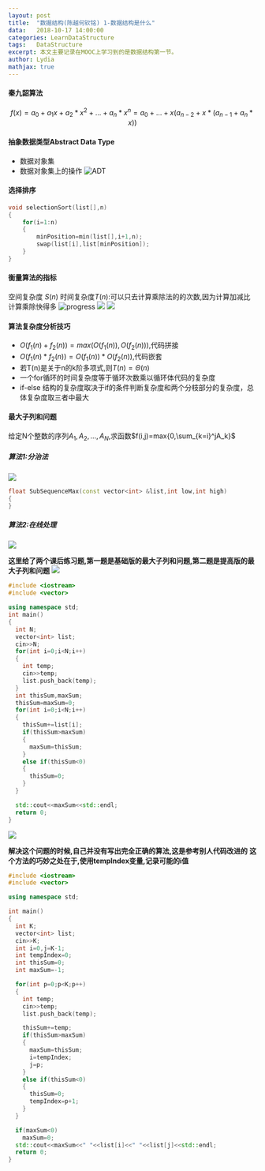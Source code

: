 ```yaml
---
layout:	post
title:	"数据结构(陈越何钦铭) 1-数据结构是什么"
data:	2018-10-17 14:00:00
categories: LearnDataStructure
tags:	DataStructure 
excerpt: 本文主要记录在MOOC上学习到的是数据结构第一节。
author: Lydia
mathjax: true
---
```


#### **秦九韶算法**
 $$ f(x)=a_0+a_1x+a_2*x^2+...+a_n*x^n=a_0+...+x(a_{n-2}+x*(a_{n-1}+a_n*x)) $$
#### **抽象数据类型Abstract Data Type**
 - 数据对象集
 - 数据对象集上的操作
 ![ADT](https://raw.githubusercontent.com/LingjieLi/LingjieLi.github.io/master/images/ADT.png)

#### **选择排序**
```cpp
void selectionSort(list[],n)
{
	for(i=1:n)
    {
    	minPosition=min(list[],i+1,n);
        swap(list[i],list[minPosition]);
    }
}
```
#### **衡量算法的指标**
空间复杂度 $S(n)$
时间复杂度$T(n)$:可以只去计算乘除法的的次数,因为计算加减比计算乘除快得多
![progress](https://raw.githubusercontent.com/LingjieLi/LingjieLi.github.io/master/images/progress.png)
![](https://raw.githubusercontent.com/LingjieLi/LingjieLi.github.io/master/images/On.png)
![](https://raw.githubusercontent.com/LingjieLi/LingjieLi.github.io/master/images/Onimg.png)

#### **算法复杂度分析技巧**
  - $O(f_1(n)+f_2(n))=max(O(f_1(n)),O(f_2(n)))$,代码拼接
  - $O(f_1(n)*f_2(n))=O(f_1(n))*O(f_2(n))$,代码嵌套
  - 若T(n)是关于n的k阶多项式,则$T(n)= \Theta(n)$
  - 一个for循环的时间复杂度等于循环次数乘以循环体代码的复杂度
  - if-else 结构的复杂度取决于if的条件判断复杂度和两个分枝部分的复杂度，总体复杂度取三者中最大

#### **最大子列和问题**
给定N个整数的序列${A_1,A_2,...,A_N}$,求函数$f(i,j)=max{0,\sum_{k=i}^jA_k}$
##### **算法1:分治法**
![](https://raw.githubusercontent.com/LingjieLi/LingjieLi.github.io/master/images/Divide.png)
```cpp
float SubSequenceMax(const vector<int> &list,int low,int high)
{
}
```
##### **算法2:在线处理**
![](https://raw.githubusercontent.com/LingjieLi/LingjieLi.github.io/master/images/OnLine.png)

**这里给了两个课后练习题,第一题是基础版的最大子列和问题,第二题是提高版的最大子列和问题**
![](https://raw.githubusercontent.com/LingjieLi/LingjieLi.github.io/master/images/MaxSubPAT1.png)
```cpp
#include <iostream>
#include <vector>

using namespace std;
int main()
{
  int N;
  vector<int> list;
  cin>>N;
  for(int i=0;i<N;i++)
  {
    int temp;
    cin>>temp;
    list.push_back(temp);
  }
  int thisSum,maxSum;
  thisSum=maxSum=0;
  for(int i=0;i<N;i++)
  {
    thisSum+=list[i];
    if(thisSum>maxSum)
    {
      maxSum=thisSum;
    }
    else if(thisSum<0)
    {
      thisSum=0;
    }
  }

  std::cout<<maxSum<<std::endl;
  return 0;
}
```

![](https://raw.githubusercontent.com/LingjieLi/LingjieLi.github.io/master/images/MaxSubPAT2.png)

**解决这个问题的时候,自己并没有写出完全正确的算法,这是参考别人代码改进的**
**这个方法的巧妙之处在于,使用tempIndex变量,记录可能的i值**

```cpp
#include <iostream>
#include <vector>

using namespace std;

int main()
{
  int K;
  vector<int> list;
  cin>>K;
  int i=0,j=K-1;
  int tempIndex=0;
  int thisSum=0;
  int maxSum=-1;

  for(int p=0;p<K;p++)
  {
    int temp;
    cin>>temp;
    list.push_back(temp);

    thisSum+=temp;
    if(thisSum>maxSum)
    {
      maxSum=thisSum;
      i=tempIndex;
      j=p;
    }
    else if(thisSum<0)
    {
      thisSum=0;
      tempIndex=p+1;
    }
  }

  if(maxSum<0)
    maxSum=0;
  std::cout<<maxSum<<" "<<list[i]<<" "<<list[j]<<std::endl;
  return 0;
}

```
